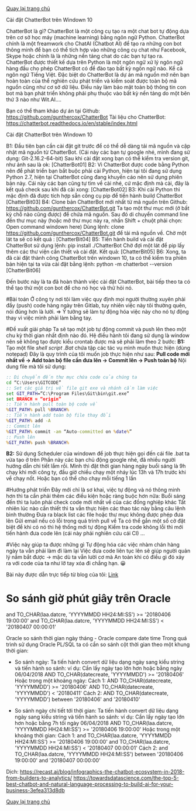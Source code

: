 [Quay lại trang chủ](https://phamkhactuy.github.io/tuypk.github.io/index.html)

Cài đặt ChatterBot trên Windown 10

ChatterBot là gì?
ChatterBot là một công cụ tạo ra một chat bot tự động dựa trên cơ sở học máy (machine learning) bằng ngôn ngữ Python. ChatterBot chính là một freamwork cho ChatAI (Chatbot AI) để tạo ra những con bot thông minh để bạn có thể tích hợp vào những công cụ chat như Facebook, Skype hoặc chính là là những nền tảng chat do các bạn tự tạo ra. ChatterBot được thiết kế dựa trên Python là một ngôn ngữ xử lý ngôn ngữ hàng đầu cho phép ChatterBot có để đào tạo bất kỳ ngôn ngữ nào. Kể cả ngôn ngữ Tiếng Việt.
Đặc biệt do ChatterBot là dự án mã nguồn mở nên bạn hoàn toàn của thể nghiên cứu phát triển và kiểm soát được toàn bộ mã nguồn cũng như cơ sở dữ liệu. Điều này làm bảo mật toàn bộ thông tin con bot mà bạn phát triển không phải phụ thuộc vào bất kỳ nền tảng do một bên thứ 3 nào như Wit.AI....

Bạn có thể tham khảo dự án tại Github: https://github.com/gunthercox/ChatterBot
Tài liệu cho ChatterBot: https://chatterbot.readthedocs.io/en/stable/index.html

Cài đặt ChatterBot trên Windown 10

B1: Đầu tiên bạn cần cài đặt git trước để có thể dễ dàng tải mã nguồn và cập nhật mã nguồn từ ChatterBot. (Cái này các bạn tự google nhé, mình đang sử dụng: Git-2.16.2-64-bit)
Sau khi cài đặt xong bạn có thể kiểm tra version git, như ảnh sau là ok:
[ChatterBot01]
B2: Vì ChatterBot được code bằng Python nên để phát triển bạn bắt buộc phải cài Python, hiện tại tôi đang sử dụng Python 2.7, hiện tại ChatterBot cũng đang khuyến cáo nên sử dụng phiên bản này.
Cái này các bạn cũng tự tìm về cài nhé, cứ mặc định mà cài, đây là kết quả check sau khi đã cài xong:
[ChatterBot02]
B3: Khi cài Python thì mặc định đã được tích hợp sẵn công cụ pip để tiến hành build ChatterBot
[ChatterBit03]
B4: Clone bản ChatterBot mới nhất từ mã nguồn trên Github: https://github.com/gunthercox/ChatterBot.git
Ta tạo một thư mục mới (ở bất kỳ chỗ nào cũng được) để chứa mã nguồn.
Sau đó di chuyển command line đến thư mục này (hoặc mở thư mục này ra, nhấn Shift + chuột phải chọn: Open command windown here)
Dùng lệnh: clone https://github.com/gunthercox/ChatterBot.git để tải mã nguồn về.
Chờ một lát ta sẽ có kết quả :
[ChatterBit04]
B5: Tiến hành build và cài đặt ChatterBot sử dụng lệnh: pip install ./ChatterBot
Chờ đợi một lát để pip lấy thêm các thư viện cần thiết và cài đặt. Kết quả:
[ChatterBit05]
B6: Xong, ta đã cài đặt thành công ChatterBot trên windown 10, ta có thể kiểm tra phiên bản hiện tại ta vừa cài đặt bằng lệnh: python -m chatterbot --version
[ChatterBit06]

Đến bước này là ta đã hoàn thành việc cài đặt ChatterBot, bài tiếp theo ta có thể tạo thử một con bot để cho nó học và thử hỏi nó.






#Bài toán
Ở công ty nơi tôi làm việc quy định mọi người thường xuyên phải đẩy (push) code hàng ngày trên Gitlab, tuy nhiên việc này tôi thường quên, nói đúng hơn là lười.
=> Ý tưởng sẽ làm tự động hóa việc này cho nó tự động thay vì việc mình phải làm bằng tay.

 #Đề xuất giải pháp
Ta sẽ tạo một job tự động commit và push lên theo một chu kỳ thời gian nhất định nào đó.
Hệ điều hành tôi đang sử dụng là window nên sẽ không tạo được kiểu crontab được mà sẽ phải làm theo 2 bước:
**B1:** Tạo một file *shell script .Bat* chứa tập các tác vụ mình muốn thực hiện (dùng notepad)
Đây là quy trình của tôi muốn job thực hiện như sau: **Pull code mới nhất về -> Add toàn bộ file cần đưa lên -> Commit lên -> Push toàn bộ**
Nội dung file mà tôi sử dụng:

```auto_commit.bat
:: Di chuyển đến thư mục chứa code của chúng ta
cd “C:\Users\GITCODE” 
:: Set các giá trị về file git exe và nhánh cần làm việc
set GIT_PATH=”C:\Program Files\Git\bin\git.exe”
set BRANCH = “origin”
:: Tiến hành pull toàn bộ code về
%GIT_PATH% pull %BRANCH%
:: Tiến hành add toàn bộ file thay đổi
%GIT_PATH% add -A
:: Commit lên
%GIT_PATH% commit -am “Auto-committed on %date%”
:: Push lên
%GIT_PATH% push %BRANCH%
```

**B2:** Sử dụng Scheduler của windown để job thực hiện gọi đến cái file .bat ta vừa tạo ở trên
Phần này các bạn chủ động google nhé, đã nhiều người hướng dẫn chi tiết lắm rồi. Mình thì đặt thời gian hàng ngày buổi sáng là 9h chạy khi mới công ty, đầu giờ chiều chạy một nháy lúc 13h và 17h trước khi về chạy nốt. Hoặc bạn có thể cho chạy mỗi tiếng 1 lần

#Hướng phát triển
Đây mới chỉ là sơ khai, việc tự động và nó thông minh hơn thì ta cần phải thêm các điều kiện hoặc ràng buộc hơn nữa:
Buổi sáng đến thì ta luôn phải check code mới nhất về của các đồng nghiệp khác
Tất nhiên lúc nào cần thiết thì ta vẫn thực hiện các thao tác này bằng câu lệnh bình thường
Đưa ra black list các file hoặc thư mục không được phép đưa lên
Gửi email nếu có lỗi trong quá trình pull về
Ta có thể gắn một số cờ đặt biệt để khi có nó thì hệ thống mới tự động
Kiểm tra code không lỗi thì mới tiến hành đưa code lên (cái này phải nghiên cứu cái CI)
…

#Việc này giúp ta được những gì
Tự động hóa các việc nhàm chán hàng ngày ta vẫn phải làm đi làm lại
Việc đưa code liên tục lên sẽ giúp người quản lý nắm bắt được -> mặc dù ta vẫn lười cơ mà
An toàn khi có điều gì đó xảy ra với code của ta như lỡ tay xóa đi chẳng hạn. 😀

Bài này được dẫn trực tiếp từ blog của tôi: [Link](http://tukyonline.com/posts/2018/03/15/tu-dong-hoa-viec-commit-va-push-code-len-server/)

# So sánh giờ phút giây trên Oracle
and  TO_CHAR(laa.datcre, 'YYYYMMDD HH24:MI:SS') >= '20180406 19:00:00' 
and  TO_CHAR(laa.datcre, 'YYYYMMDD HH24:MI:SS') < '20180407 00:00:01' 

Oracle so sánh thời gian ngày tháng - Oracle compare date time
Trong quá trình sử dụng Oracle PL/SQL ta có cần so sánh cột thời gian theo một khung thời gian:
- So sánh ngày:
Ta tiến hành convert dữ liệu dạng ngày sang kiểu string và tiến hành so sánh:
ví dụ:
Cần lấy ngày tạo lớn hơn hoặc bằng ngày 06/04/2018
AND TO_CHAR(datecreate, 'YYYYMMDD') >= '20180406'
Hoặc trong một khoảng ngày:
Cách 1: 
AND TO_CHAR(datecreate, 'YYYYMMDD') >= '20180406'
AND TO_CHAR(datecreate, 'YYYYMMDD') < '20180411'
Cách 2:
AND TO_CHAR(datecreate, 'YYYYMMDD') between '20180406' and '20180410'

- So sánh ngày chi tiết tới thời gian:
Ta tiến hành convert dữ liệu dạng ngày sang kiểu string và tiến hành so sánh:
ví dụ:
Cần lấy ngày tạo lớn hơn hoặc bằng 7h tối ngày 06/04/2018
AND  TO_CHAR(laa.datcre, 'YYYYMMDD HH24:MI:SS') >= '20180406 19:00:00' 
Hoặc trong một khoảng thời gian:
Cách 1:
and  TO_CHAR(laa.datcre, 'YYYYMMDD HH24:MI:SS') >= '20180406 19:00:00' 
and  TO_CHAR(laa.datcre, 'YYYYMMDD HH24:MI:SS') < '20180407 00:00:01' 
Cách 2:
and  TO_CHAR(laa.datcre, 'YYYYMMDD HH24:MI:SS') between '20180406 19:00:00' and '20180407 00:00:00' 




Dịch: https://recast.ai/blog/infographics-the-chatbot-ecosystem-in-2018-from-builders-to-analytics/
https://towardsdatascience.com/the-top-5-best-chatbot-and-natural-language-processing-to-build-ai-for-your-business-3efea313d8db

[Quay lại trang chủ](https://phamkhactuy.github.io/tuypk.github.io/index.html)


